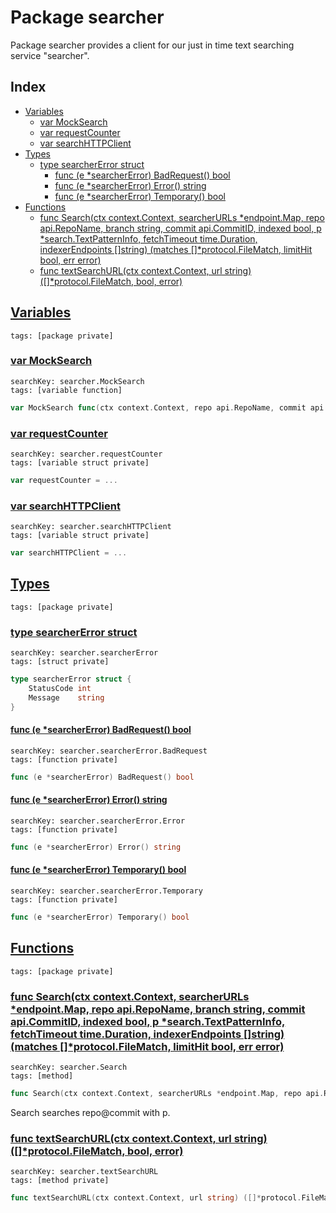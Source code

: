 # Package searcher

Package searcher provides a client for our just in time text searching service "searcher". 

## Index

* [Variables](#var)
    * [var MockSearch](#MockSearch)
    * [var requestCounter](#requestCounter)
    * [var searchHTTPClient](#searchHTTPClient)
* [Types](#type)
    * [type searcherError struct](#searcherError)
        * [func (e *searcherError) BadRequest() bool](#searcherError.BadRequest)
        * [func (e *searcherError) Error() string](#searcherError.Error)
        * [func (e *searcherError) Temporary() bool](#searcherError.Temporary)
* [Functions](#func)
    * [func Search(ctx context.Context, searcherURLs *endpoint.Map, repo api.RepoName, branch string, commit api.CommitID, indexed bool, p *search.TextPatternInfo, fetchTimeout time.Duration, indexerEndpoints []string) (matches []*protocol.FileMatch, limitHit bool, err error)](#Search)
    * [func textSearchURL(ctx context.Context, url string) ([]*protocol.FileMatch, bool, error)](#textSearchURL)


## <a id="var" href="#var">Variables</a>

```
tags: [package private]
```

### <a id="MockSearch" href="#MockSearch">var MockSearch</a>

```
searchKey: searcher.MockSearch
tags: [variable function]
```

```Go
var MockSearch func(ctx context.Context, repo api.RepoName, commit api.CommitID, p *search.TextPatternInfo, fetchTimeout time.Duration) (matches []*protocol.FileMatch, limitHit bool, err error) = ...
```

### <a id="requestCounter" href="#requestCounter">var requestCounter</a>

```
searchKey: searcher.requestCounter
tags: [variable struct private]
```

```Go
var requestCounter = ...
```

### <a id="searchHTTPClient" href="#searchHTTPClient">var searchHTTPClient</a>

```
searchKey: searcher.searchHTTPClient
tags: [variable struct private]
```

```Go
var searchHTTPClient = ...
```

## <a id="type" href="#type">Types</a>

```
tags: [package private]
```

### <a id="searcherError" href="#searcherError">type searcherError struct</a>

```
searchKey: searcher.searcherError
tags: [struct private]
```

```Go
type searcherError struct {
	StatusCode int
	Message    string
}
```

#### <a id="searcherError.BadRequest" href="#searcherError.BadRequest">func (e *searcherError) BadRequest() bool</a>

```
searchKey: searcher.searcherError.BadRequest
tags: [function private]
```

```Go
func (e *searcherError) BadRequest() bool
```

#### <a id="searcherError.Error" href="#searcherError.Error">func (e *searcherError) Error() string</a>

```
searchKey: searcher.searcherError.Error
tags: [function private]
```

```Go
func (e *searcherError) Error() string
```

#### <a id="searcherError.Temporary" href="#searcherError.Temporary">func (e *searcherError) Temporary() bool</a>

```
searchKey: searcher.searcherError.Temporary
tags: [function private]
```

```Go
func (e *searcherError) Temporary() bool
```

## <a id="func" href="#func">Functions</a>

```
tags: [package private]
```

### <a id="Search" href="#Search">func Search(ctx context.Context, searcherURLs *endpoint.Map, repo api.RepoName, branch string, commit api.CommitID, indexed bool, p *search.TextPatternInfo, fetchTimeout time.Duration, indexerEndpoints []string) (matches []*protocol.FileMatch, limitHit bool, err error)</a>

```
searchKey: searcher.Search
tags: [method]
```

```Go
func Search(ctx context.Context, searcherURLs *endpoint.Map, repo api.RepoName, branch string, commit api.CommitID, indexed bool, p *search.TextPatternInfo, fetchTimeout time.Duration, indexerEndpoints []string) (matches []*protocol.FileMatch, limitHit bool, err error)
```

Search searches repo@commit with p. 

### <a id="textSearchURL" href="#textSearchURL">func textSearchURL(ctx context.Context, url string) ([]*protocol.FileMatch, bool, error)</a>

```
searchKey: searcher.textSearchURL
tags: [method private]
```

```Go
func textSearchURL(ctx context.Context, url string) ([]*protocol.FileMatch, bool, error)
```

